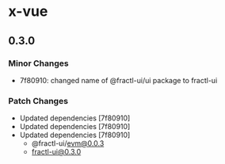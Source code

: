 # x-vue

## 0.3.0

### Minor Changes

- 7f80910: changed name of @fractl-ui/ui package to fractl-ui

### Patch Changes

- Updated dependencies [7f80910]
- Updated dependencies [7f80910]
- Updated dependencies [7f80910]
  - @fractl-ui/evm@0.0.3
  - fractl-ui@0.3.0
